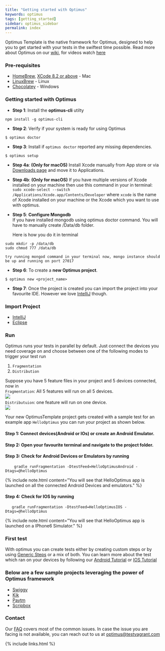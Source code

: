 ```yaml
---
title: "Getting started with Optimus"
keywords: optimus
tags: [getting_started]
sidebar: optimus_sidebar
permalink: index
---
```


Optimus Template is the native framework for Optimus, designed to help you
to get started with your tests in the swiftest time possible. Read more about Optimus on our [wiki](https://github.com/testvagrant/optimusTemplate/wiki), for videos watch [here](https://www.youtube.com/channel/UCy1OVZVChPLmnPySRhuaSrw) 

### Pre-requisites
* [HomeBrew](https://brew.sh/), [XCode 8.2 or above](https://developer.apple.com/xcode/) - Mac
* [LinuxBrew](http://linuxbrew.sh/) - Linux
* [Chocolatey](https://chocolatey.org/) - Windows



### Getting started with Optimus

* **Step 1**: Install the <b>optimus-cli</b> utilty

```
npm install -g optimus-cli
```

* **Step 2**: Verify if your system is ready for using Optimus

```
$ optimus doctor
```

* **Step 3**: Install if `optimus doctor` reported any missing dependencies.

```
$ optimus setup
```
* **Step 4a**: <b>(Only for macOS)</b> Install Xcode manually from App store or via [Downloads page](https://developer.apple.com/download/) and move it to Applications.

* **Step 4b**: <b>(Only for macOS)</b> If you have multiple versions of Xcode installed on your machine then use this command in your in terminal:    
`sudo xcode-select --switch /Applications/Xcode.app/Contents/Developer` where `xcode` is the name of Xcode installed on your machine or the Xcode which you want to use with optimus.

* **Step 5**: <b>Configure Mongodb</b>     
If you have installed mongodb using optimus doctor command. You will have to manually create /Data/db folder.

    Here is how you do it in terminal
```
sudo mkdir -p /data/db
sudo chmod 777 /data/db
```
    try running mongod command in your terminal now, mongo instance should be up and running on port 27017
* **Step 6**: To create a <b>new Optimus project</b>.

```
$ optimus new <project_name>
```
* **Step 7**: Once the project is created you can import the project into your favourite IDE. However we love [IntelliJ](/import_intellij) though. 

### Import Project
* [IntelliJ](/import_intellij)
* [Eclipse](/import_eclipse)


### Run

Optimus runs your tests in parallel by default. Just connect the devices you need coverage on and choose between one of the following modes to trigger your test run
1. `Fragmentation`      
2. `Distribution`    

Suppose you have 5 feature files in your project and 5 devices connected, now in     
`Fragmentation`: All 5 features will run on all 5 devices.     
![](http://i.imgur.com/dGtTjEY.jpg)      
`Distributuion`: one feature will run on one device.        
![](http://i.imgur.com/7AhgPzi.jpg)     
 

Your new OptimusTemplate project gets created with a sample test for an example app `HelloOptimus` you can run your project as shown below.

#### Step 1: Connect devices(Android or IOs) or create an Android Emulator.
#### Step 2: Open your favourite terminal and navigate to the project folder.
#### Step 3: Check for Android Devices or Emulators by running
```
    gradle runFragmentation -DtestFeed=HelloOptimusAndroid -Dtags=@helloOptimus
```
{% include note.html content="You will see that HelloOptimus app is launched on all the connected Android Devices and emulators." %}

#### Step 4: Check for IOS by running
```
   gradle runFragmentation -DtestFeed=HelloOptimusIOS -Dtags=@helloOptimus
```
{% include note.html content="You will see that HelloOptimus app is launched on a IPhone6 Simulator." %}

### First test
With optimus you can create tests either by creating custom steps or by using [Generic Steps](https://github.com/testvagrant/optimusTemplate/wiki/Generic-Steps) or a mix of both.
You can learn more about the test which ran on your devices by following our [Android Tutorial](https://github.com/testvagrant/optimusTemplate/wiki/My-First-Android-Test) or [IOS Tutorial](https://github.com/testvagrant/optimusTemplate/wiki/My-First-IOS-Test)

### Below are a few sample projects leveraging the power of Optimus framework
* [Swiggy](https://github.com/testvagrant/optimus_SwiggyTests)
* [Kik](https://github.com/testvagrant/optimus_KikTests)
* [Paytm](https://github.com/testvagrant/optimus_PaytmTests)
* [Scripbox](https://github.com/testvagrant/optimus_ScripboxTests)

### Contact
Our [FAQ](/faq) covers most of the common issues. In case the issue you are facing is not available, you can reach out to us at optimus@testvagrant.com

{% include links.html %}

